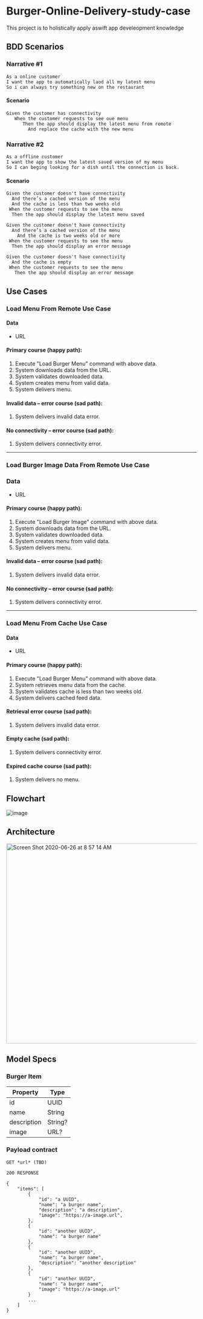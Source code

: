 # Burger-Online-Delivery-study-case

This project is to holistically apply aswift app develeopment knowledge

## BDD Scenarios

### Narrative #1

```
As a online customer
I want the app to automatically laod all my latest menu
So i can always try something new on the restaurant
```

#### Scenario 
```
Given the customer has connectivity
   When the customer requests to see oue menu
      Then the app should display the latest menu from remote
        And replace the cache with the new menu    
```

### Narrative #2

```
As a offline customer
I want the app to show the latest saved version of my menu
So I can beging looking for a dish until the connection is back.
```

#### Scenario 
```
Given the customer doesn't have connectivity
  And there’s a cached version of the menu
  And the cache is less than two weeks old
 When the customer requests to see the menu
  Then the app should display the latest menu saved

Given the customer doesn't have connectivity
  And there’s a cached version of the menu
    And the cache is two weeks old or more
 When the customer requests to see the menu
  Then the app should display an error message

Given the customer doesn't have connectivity
  And the cache is empty
 When the customer requests to see the menu
   Then the app should display an error message 
```

## Use Cases

### Load Menu From Remote Use Case

#### Data
   * URL
   
#### Primary course (happy path):
   1. Execute "Load Burger Menu" command with above data.
   1. System downloads data from the URL.
   1. System validates downloaded data.
   1. System creates menu from valid data.
   1. System delivers menu.

#### Invalid data – error course (sad path):
   1. System delivers invalid data error.

#### No connectivity – error course (sad path):
   1. System delivers connectivity error.

---

### Load Burger Image Data From Remote Use Case

### Data
   * URL
   
#### Primary course (happy path):
   1. Execute "Load Burger Image" command with above data.
   1. System downloads data from the URL.
   1. System validates downloaded data.
   1. System creates menu from valid data.
   1. System delivers menu.

#### Invalid data – error course (sad path):
   1. System delivers invalid data error.

#### No connectivity – error course (sad path):
   1. System delivers connectivity error.
   
---

### Load Menu From Cache Use Case

#### Data
   * URL
   
#### Primary course (happy path):
   1. Execute "Load Burger Menu" command with above data.
   1. System retrieves menu data from the cache.
   1. System validates cache is less than two weeks old.
   1. System delivers cached feed data.

#### Retrieval error course (sad path):
   1. System delivers invalid data error.

#### Empty cache (sad path):
   1. System delivers connectivity error.
   
#### Expired cache course (sad path):
   1. System delivers no menu.
   
## Flowchart
![image](https://drive.google.com/uc?export=view&id=<1p6TjTjornO5K6Gn0RrEx8vW40s5VAdWh)

## Architecture
<img width="530" alt="Screen Shot 2020-06-26 at 8 57 14 AM" src="https://user-images.githubusercontent.com/19692076/85865241-3540d580-b78b-11ea-965e-303f38fa8b17.png">

## Model Specs

### Burger Item

| Property  | Type |
| ------------- | ------------- |
| id  | UUID  |
| name  | String  |
| description  | String? |
| image  | URL?  |

### Payload contract
```
GET *url* (TBD)

200 RESPONSE

{
	"items": [
		{
			"id": "a UUID",
			"name": "a burger name",
			"description": "a description",
			"image": "https://a-image.url",
		},
		{
			"id": "another UUID",
			"name": "a burger name"
		},
		{
			"id": "another UUID",
			"name": "a burger name",
			"description": "another description"
		},
		{
			"id": "another UUID",
			"name": "a burger name",
			"image": "https://a-image.url"
		}
		...
	]
}
```
